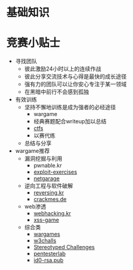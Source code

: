 # 基础知识

# 竞赛小贴士

- 寻找团队
  - 彼此激励24小时以上的连续作战
  - 彼此分享交流技术与心得是最快的成长途径
  - 强有力的团队可以让你安心专注于某一领域
  - 在黑暗中前行不会感到孤独
- 有效训练
  - 坚持不懈地训练是成为强者的必经途径
    - wargame
    - 经典赛题配合writeup加以总结
    - [ctfs](https://github.com/ctfs)
    - 以赛代练
  - 总结与分享
- wargame推荐
  - 漏洞挖掘与利用
    - pwnable.kr
    - [exploit-exercises](https://exploit-exercises.com/)
    - [netgarage](https://io.netgarage.org/)
  - 逆向工程与软件破解
    - [reversing.kr](http://reversing.kr/)
    - [crackmes.de](http://crackmes.de/)
  - web渗透
    - [webhacking.kr](http://webhacking.kr/)
    - [xss-game](https://xss-game.appspot.com/)
  - 综合类
    - [wargames](http://overthewire.org/wargames/)
    - [w3challs](https://w3challs.com/)
    - [Stereotyped Challenges](https://chall.stypr.com/?chall)
    - [pentesterlab](https://pentesterlab.com/)
    - [id0-rsa.pub](https://id0-rsa.pub/)
